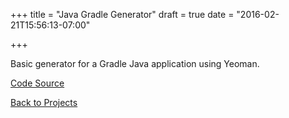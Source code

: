 +++
title = "Java Gradle Generator"
draft = true
date = "2016-02-21T15:56:13-07:00"

+++

Basic generator for a Gradle Java application using Yeoman.

[Code Source](https://github.com/bertoort/yo-java-gradle)

[Back to Projects](/projects)
